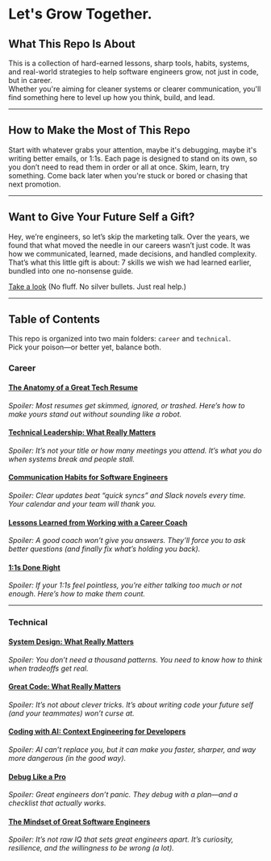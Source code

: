 # Let's Grow Together.

## What This Repo Is About

This is a collection of hard-earned lessons, sharp tools, habits, systems, and real-world strategies to help software engineers grow, not just in code, but in career.  
Whether you're aiming for cleaner systems or clearer communication, you'll find something here to level up how you think, build, and lead.

---

## How to Make the Most of This Repo

Start with whatever grabs your attention, maybe it's debugging, maybe it's writing better emails, or 1:1s. Each page is designed to stand on its own, so you don’t need to read them in order or all at once.
Skim, learn, try something. Come back later when you're stuck or bored or chasing that next promotion.

---

## Want to Give Your Future Self a Gift?

Hey, we’re engineers, so let’s skip the marketing talk.
Over the years, we found that what moved the needle in our careers wasn’t just code. It was how we communicated, learned, made decisions, and handled complexity.
That’s what this little gift is about: 7 skills we wish we had learned earlier, bundled into one no-nonsense guide.

[Take a look](https://www.bytestoskills.co/) (No fluff. No silver bullets. Just real help.)

---

## Table of Contents

This repo is organized into two main folders: `career` and `technical`.  
Pick your poison—or better yet, balance both.

### Career

#### [The Anatomy of a Great Tech Resume](./career/tech-resume.md)  
*Spoiler: Most resumes get skimmed, ignored, or trashed. Here’s how to make yours stand out without sounding like a robot.*

#### [Technical Leadership: What Really Matters](./career/tech-leadership.md)  
*Spoiler: It’s not your title or how many meetings you attend. It’s what you do when systems break and people stall.*

#### [Communication Habits for Software Engineers](./career/communication-habits.md)  
*Spoiler: Clear updates beat “quick syncs” and Slack novels every time. Your calendar and your team will thank you.*

#### [Lessons Learned from Working with a Career Coach](./career/career-coaching.md)  
*Spoiler: A good coach won’t give you answers. They’ll force you to ask better questions (and finally fix what’s holding you back).*

#### [1:1s Done Right](./career/1:1.md)  
*Spoiler: If your 1:1s feel pointless, you’re either talking too much or not enough. Here’s how to make them count.*

---

### Technical

#### [System Design: What Really Matters](./technical/system-design.md)  
*Spoiler: You don’t need a thousand patterns. You need to know how to think when tradeoffs get real.*

#### [Great Code: What Really Matters](./technical/great-code.md)  
*Spoiler: It’s not about clever tricks. It’s about writing code your future self (and your teammates) won’t curse at.*

#### [Coding with AI: Context Engineering for Developers](./technical/coding-with-ai.md)  
*Spoiler: AI can’t replace you, but it can make you faster, sharper, and way more dangerous (in the good way).*

#### [Debug Like a Pro](./technical/debug.md)  
*Spoiler: Great engineers don’t panic. They debug with a plan—and a checklist that actually works.*

#### [The Mindset of Great Software Engineers](./technical/engineering-mindset.md)  
*Spoiler: It’s not raw IQ that sets great engineers apart. It’s curiosity, resilience, and the willingness to be wrong (a lot).*
